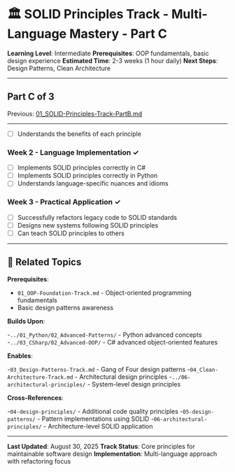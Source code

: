 # 🏛️ SOLID Principles Track - Multi-Language Mastery - Part C

**Learning Level**: Intermediate
**Prerequisites**: OOP fundamentals, basic design experience
**Estimated Time**: 2-3 weeks (1 hour daily)
**Next Steps**: Design Patterns, Clean Architecture

---

## Part C of 3

Previous: [01_SOLID-Principles-Track-PartB.md](01_SOLID-Principles-Track-PartB.md)

---

- [ ] Understands the benefits of each principle

### **Week 2 - Language Implementation ✓**

- [ ] Implements SOLID principles correctly in C#
- [ ] Implements SOLID principles correctly in Python
- [ ] Understands language-specific nuances and idioms

### **Week 3 - Practical Application ✓**

- [ ] Successfully refactors legacy code to SOLID standards
- [ ] Designs new systems following SOLID principles
- [ ] Can teach SOLID principles to others

---

## 🔗 Related Topics

**Prerequisites**:

- `01_OOP-Foundation-Track.md` - Object-oriented programming fundamentals
- Basic design patterns awareness

**Builds Upon**:

-`../01_Python/02_Advanced-Patterns/` - Python advanced concepts
-`../03_CSharp/02_Advanced-OOP/` - C# advanced object-oriented features

**Enables**:

-`03_Design-Patterns-Track.md` - Gang of Four design patterns
-`04_Clean-Architecture-Track.md` - Architectural design principles
-`../06-architectural-principles/` - System-level design principles

**Cross-References**:

-`04-design-principles/` - Additional code quality principles
-`05-design-patterns/` - Pattern implementations using SOLID
-`06-architectural-principles/` - Architecture-level SOLID application

---

**Last Updated**: August 30, 2025
**Track Status**: Core principles for maintainable software design
**Implementation**: Multi-language approach with refactoring focus
